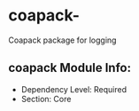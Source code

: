 # coapack-<package>
Coapack package for logging

## coapack Module Info:
- Dependency Level: Required
- Section: Core
